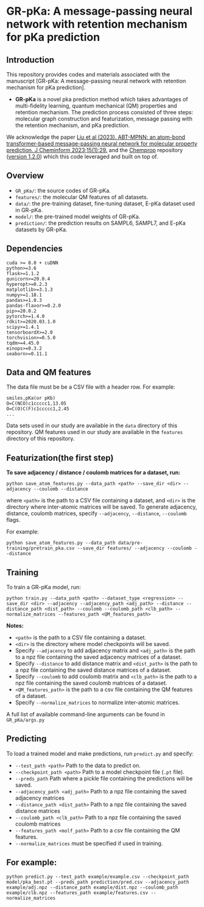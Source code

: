 # GR-pKa: A message-passing neural network with retention mechanism for pKa prediction

## Introduction

This repository provides codes and materials associated with the manuscript [GR-pKa: A message-passing neural network with retention mechanism for pKa prediction].

- **GR-pKa** is a novel pka prediction method which takes advantages of multi-fidelity learning, quantum mechanical (QM) properties and retention mechanism.
The prediction process consisted of three steps: molecular graph construction and featurization, message passing with the retention mechanism, and pKa prediction.

We acknowledge the paper [Liu et al (2023). ABT-MPNN: an atom-bond transformer-based message-passing neural network for molecular property prediction. J Cheminform 2023;15(1):29.](https://doi.org/10.1186/s13321-023-00698-9) and the [Chemprop](https://github.com/chemprop/chemprop) repository ([version 1.2.0](https://github.com/chemprop/chemprop/releases/tag/v1.2.0)) which this code leveraged and built on top of.

## Overview 
- ```GR_pKa/```: the source codes of GR-pKa.
- ```features/```: the molecular QM features of all datasets.
- ```data/```: the pre-training dataset, fine-tuning dataset, E-pKa dataset used in GR-pKa.
- ```model/```: the pre-trained model weights of GR-pKa.
- ```prediction/```: the prediction results on SAMPL6, SAMPL7, and E-pKa datasets by GR-pKa.

## Dependencies

```
cuda >= 8.0 + cuDNN
python>=3.6
flask>=1.1.2
gunicorn>=20.0.4
hyperopt>=0.2.3
matplotlib>=3.1.3
numpy>=1.18.1
pandas>=1.0.3
pandas-flavor>=0.2.0
pip>=20.0.2
pytorch>=1.4.0
rdkit>=2020.03.1.0
scipy>=1.4.1
tensorboardX>=2.0
torchvision>=0.5.0
tqdm>=4.45.0
einops>=0.3.2
seaborn>=0.11.1
```
## Data and QM features

The data file must be be a CSV file with a header row. For example:

```
smiles,pKa(or pKb)
O=C(NCO)c1ccccc1,13.05
O=C(O)C(F)c1ccccc1,2.45
...
```

Data sets used in our study are available in the `data` directory of this repository.
QM features used in our study are available in the `features` directory of this repository.

## Featurization(the first step)

**To save adjacency / distance / coulomb matrices for a dataset, run:**

```
python save_atom_features.py --data_path <path> --save_dir <dir> --adjacency --coulomb --distance
```

where `<path>` is the path to a CSV file containing a dataset, and `<dir>` is the directory where inter-atomic matrices will be saved. To generate adjacency, distance, coulomb matrices, specify `--adjacency`, `--distance`, `--coulomb` flags.

For example:

```
python save_atom_features.py --data_path data/pre-training/pretrain_pka.csv --save_dir features/ --adjacency --coulomb --distance
```

## Training

To train a GR-pKa model, run:

```
python train.py --data_path <path> --dataset_type <regression> --save_dir <dir> --adjacency --adjacency_path <adj_path> --distance --distance_path <dist_path> --coulomb --coulomb_path <clb_path> --normalize_matrices --features_path <QM_features_path>
```

**Notes:**

- `<path>` is the path to a CSV file containing a dataset.
- `<dir>` is the directory where model checkpoints will be saved.
- Specify `--adjacency` to add adjacency matrix and `<adj_path>` is the path to a npz file containing the saved adjacency matrices of a dataset.
- Specify `--distance` to add distance matrix and `<dist_path>` is the path to a npz file containing the saved distance matrices of a dataset.
- Specify `--coulomb` to add coulomb matrix and `<clb_path>` is the path to a npz file containing the saved coulomb matrices of a dataset.
- `<QM_features_path>` is the path to a csv file containing the QM features of a dataset.
- Specify `--normalize_matrices` to normalize inter-atomic matrices.

A full list of available command-line arguments can be found in `GR_pKa/args.py`

## Predicting

To load a trained model and make predictions, run `predict.py` and specify:

- `--test_path <path>` Path to the data to predict on.
- `--checkpoint_path <path>` Path to a model checkpoint file (`.pt` file).
- `--preds_path` Path where a pickle file containing the predictions will be saved.
- `--adjacency_path <adj_path>` Path to a npz file containing the saved adjacency matrices
- `--distance_path <dist_path>` Path to a npz file containing the saved distance matrices
- `--coulomb_path <clb_path>` Path to a npz file containing the saved coulomb matrices
- `--features_path <molf_path>` Path to a csv file containing the QM features.
- `--normalize_matrices` must be specified if used in training.

## For example:

```
python predict.py --test_path example/example.csv --checkpoint_path model/pka_best.pt --preds_path prediction/pred.csv --adjacency_path example/adj.npz --distance_path example/dist.npz --coulomb_path example/clb.npz --features_path example/features.csv --normalize_matrices
